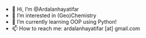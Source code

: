 - 👋 Hi, I’m @Ardalanhayatifar
- 👀 I’m interested in (Geo)Chemistry
- 🌱 I’m currently learning OOP using Python!
- 📫 How to reach me: ardalanhayatifar [at] gmail.com

<!---
Ardalanhayatifar/Ardalanhayatifar is a ✨ special ✨ repository because its `README.md` (this file) appears on your GitHub profile.
You can click the Preview link to take a look at your changes.
--->
